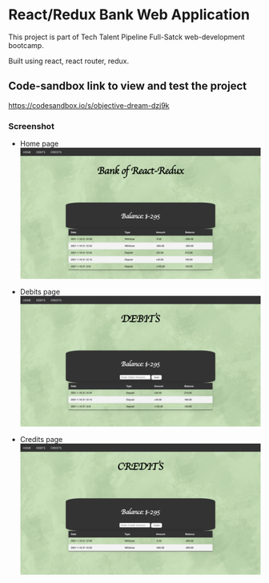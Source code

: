 # React/Redux Bank Web Application
This project is part of Tech Talent Pipeline Full-Satck web-development bootcamp.

Built using react, react router, redux.

## Code-sandbox link to view and test the project

https://codesandbox.io/s/objective-dream-dzj9k

### Screenshot 

* Home page
![](https://github.com/abdel-elsayed/React-Redux-Bank/blob/master/HOME.png)


* Debits page
![](https://github.com/abdel-elsayed/React-Redux-Bank/blob/master/debits.png)


* Credits page
![](https://github.com/abdel-elsayed/React-Redux-Bank/blob/master/credits.png)
